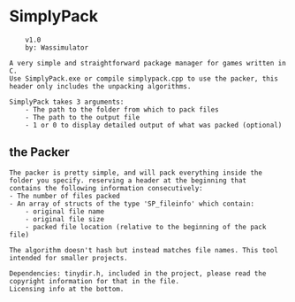 # SimplyPack              

        v1.0
        by: Wassimulator

    A very simple and straightforward package manager for games written in C.
    Use SimplyPack.exe or compile simplypack.cpp to use the packer, this header only includes the unpacking algorithms.

    SimplyPack takes 3 arguments:
        - The path to the folder from which to pack files
        - The path to the output file
        - 1 or 0 to display detailed output of what was packed (optional)

## the Packer
    The packer is pretty simple, and will pack everything inside the folder you specify. reserving a header at the beginning that
    contains the following information consecutively:
    - The number of files packed 
    - An array of structs of the type 'SP_fileinfo' which contain:
        - original file name
        - original file size
        - packed file location (relative to the beginning of the pack file)

    The algorithm doesn't hash but instead matches file names. This tool intended for smaller projects.

    Dependencies: tinydir.h, included in the project, please read the copyright information for that in the file.
    Licensing info at the bottom.